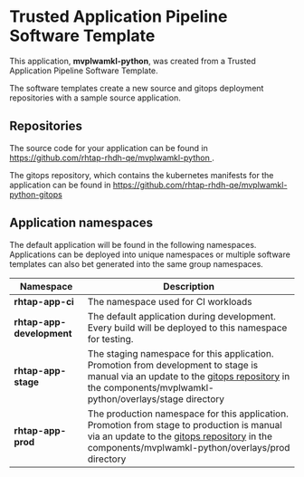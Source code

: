 # Trusted Application Pipeline Software Template

This application, **mvplwamkl-python**, was created from a Trusted Application Pipeline Software Template.

The software templates create a new source and gitops deployment repositories with a sample source application. 

## Repositories

The source code for your application can be found in [https://github.com/rhtap-rhdh-qe/mvplwamkl-python ](https://github.com/rhtap-rhdh-qe/mvplwamkl-python ).
 
The gitops repository, which contains the kubernetes manifests for the application can be found in 
[https://github.com/rhtap-rhdh-qe/mvplwamkl-python-gitops ](https://github.com/rhtap-rhdh-qe/mvplwamkl-python-gitops ) 

## Application namespaces 

The default application will be found in the following namespaces. Applications can be deployed into unique namespaces or multiple software templates can also bet generated into the same group namespaces.  

|  Namespace   |  Description   |  
| -------- | -------- |
| **rhtap-app-ci** | The namespace used for CI workloads |
| **rhtap-app-development** | The default application during development. Every build will be deployed to this namespace for testing. |
| **rhtap-app-stage** | The staging namespace for this application. Promotion from development to stage is manual via an update to the [gitops repository](https://github.com/rhtap-rhdh-qe/mvplwamkl-python-gitops ) in the components/mvplwamkl-python/overlays/stage directory |
| **rhtap-app-prod** | The production namespace for this application. Promotion from stage to production is manual via an update to the [gitops repository](https://github.com/rhtap-rhdh-qe/mvplwamkl-python-gitops ) in the components/mvplwamkl-python/overlays/prod directory |